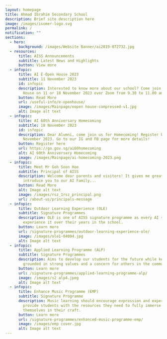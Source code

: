 ```yaml
---
layout: homepage
title: Ahmad Ibrahim Secondary School
description: Brief site description here
image: /images/isomer-logo.svg
permalink: /
notification: ""
sections:
  - hero:
      background: /images/Website Banner/ai2019-072732.jpg
  - resources:
      title: AISS Announcements
      subtitle: Latest News and Highlights
      button: View more
  - infopic:
      title: AI E-Open House 2023
      subtitle: 11 November 2023
      id: infopic
      description: Interested to know more about our school? Come join our E-Open
        House on 11 or 18 November 2023 over Zoom from 9.30 to 11.00 am.
      button: Read More
      url: /useful-info/e-openhouse/
      image: /images/Mainpage/eopen house-compressed-v1.jpg
      alt: Image alt text
  - infopic:
      title: AI 60th Anniversary Homecoming
      subtitle: 18 November 2023
      id: infopic
      description: Dear Alumni, come join us for Homecoming! Register before 6
        November 2023. Go to our IG and FB page for more details!
      button: Register here
      url: https://go.gov.sg/ai60homecoming
      alt: AI 60th Anniversary Homecoming
      image: /images/Mainpage/ai-homecoming-2023.png
  - infopic:
      title: Meet Mr Goh Soon Hoe
      subtitle: Principal of AISS
      description: Welcome dear parents and visitors! It gives me great pleasure to
        introduce you to our AI Family...
      button: Read More
      alt: Image alt text
      image: /images/rsz_1rsz_principal.png
      url: /about-us/principals-message
  - infopic:
      title: Outdoor Learning Experience (OLE)
      subtitle: Signature Programmes
      description: OLE is one of AISS signature programme as every AI student will
        experience it over their years in the school.
      button: Learn more
      url: /signature-programmes/outdoor-learning-experience-ole/
      image: /images/ole1-04094.jpg
      alt: Image alt text
  - infopic:
      title: Applied Learning Programme (ALP)
      subtitle: Signature Programmes
      description: Aims to develop our students for the future while keeping them
        grounded in strong values and a concern for others in the community.
      button: Learn more
      url: /signature-programmes/applied-learning-programme-alp/
      image: /images/s2 alp4.jpeg
      alt: Image alt text
  - infopic:
      title: Enhance Music Programme (EMP)
      subtitle: Signature Programme
      description: Music learning should encourage expression and experimentation and
        provide students with the resources they need to fully immerse
        themselves in their craft.
      button: Learn more
      url: /signature-programmes/enhanced-music-programme-emp/
      image: /images/emp cover.jpg
      alt: Image alt text
---
```

